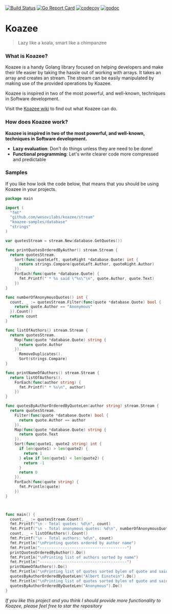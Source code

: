 [![Build Status](https://travis-ci.org/wesovilabs/koazee.svg?branch=master)](https://travis-ci.org/wesovilabs/koazee)
[![Go Report Card](https://goreportcard.com/badge/github.com/wesovilabs/koazee)](https://goreportcard.com/report/github.com/wesovilabs/koazee)
[![codecov](https://codecov.io/gh/wesovilabs/koazee/branch/master/graph/badge.svg)](https://codecov.io/gh/wesovilabs/koazee)
[![godoc](https://godoc.org/github.com/wesovilabs/koazee?status.svg)](http://godoc.org/github.com/wesovilabs/koazee)





# Koazee

> Lazy like a koala, smart like a chimpanzee


### What is Koazee?

Koazee is a handy Golang library focused on helping developers and make their life easier by taking the hassle out of working with arrays. It takes an array and creates an stream. The stream can be easily manipulated by making use of the provided operations by Koazee. 

Koazee is inspired in two of the most powerful, and well-known, techniques in Software development.

Visit the [Koazee wiki](https://github.com/wesovilabs/koazee/wiki) to find out what Koazee can do.

### How does Koazee work?

**Koazee is inspired in two of the most powerful, and well-known, techniques in Software development.**

- **Lazy evaluation**: Don't do things unless they are need to be done!
- **Functional programming**: Let's write clearer code more compressed and predictable


### Samples

If you like how look the code below, that means that you should be using Koazee in your projects.


```go
package main

import (
  "fmt"
  "github.com/wesovilabs/koazee/stream"
  "koazee-samples/database"
  "strings"
)

var quotesStream = stream.New(database.GetQuotes())

func printQuotesOrderedByAuthor() stream.Stream {
  return quotesStream.
    Sort(func(quoteLeft, quoteRight *database.Quote) int {
      return strings.Compare(quoteLeft.Author, quoteRight.Author)
    }).
    ForEach(func(quote *database.Quote) {
      fmt.Printf(" * %s said \"%s\"\n", quote.Author, quote.Text)
    })
}

func numberOfAnonymousQuotes() int {
  count, _ := quotesStream.Filter(func(quote *database.Quote) bool {
    return quote.Author == "Anonymous"
  }).Count()
  return count
}

func listOfAuthors() stream.Stream {
  return quotesStream.
    Map(func(quote *database.Quote) string {
      return quote.Author
    }).
      RemoveDuplicates().
      Sort(strings.Compare)
}

func printNameOfAuthors() stream.Stream {
  return listOfAuthors().
  	ForEach(func(author string) {
      fmt.Printf(" * %s\n", author)
    })
}

func quotesByAuthorOrderedByQuoteLen(author string) stream.Stream {
  return quotesStream.
  	Filter(func(quote *database.Quote) bool {
      return quote.Author == author
    }).
    Map(func(quote *database.Quote) string {
      return quote.Text
    }).
    Sort(func(quote1, quote2 string) int {
      if len(quote1) > len(quote2) {
        return 1
      } else if len(quote1) < len(quote2) {
        return -1
      }
      return 0
    }).
    ForEach(func(quote string) {
      fmt.Println(quote)
    })
}



func main() {
  count, _ := quotesStream.Count()
  fmt.Printf("\n - Total quotes: %d\n", count)
  fmt.Printf("\n - Total anonymous quotes: %d\n", numberOfAnonymousQuotes())
  count, _ = listOfAuthors().Count()
  fmt.Printf("\n - Total authors: %d\n", count)
  fmt.Println("\nPrinting quotes ordered by author name")
  fmt.Println("--------------------------------------")
  printQuotesOrderedByAuthor().Do()
  fmt.Println("\nPrinting list of authors sorted by name")
  fmt.Println("--------------------------------------")
  printNameOfAuthors().Do()
  fmt.Println("\nPrinting list of quotes sorted bylen of quote and said by Albert Einstein")
  quotesByAuthorOrderedByQuoteLen("Albert Einstein").Do()
  fmt.Println("\nPrinting list of quotes sorted bylen of quote and said by anonymous")
  quotesByAuthorOrderedByQuoteLen("Anonymous").Do()
}
```

*If you like this project and you think I should provide more functionality to Koazee, please feel free to star the repository*
